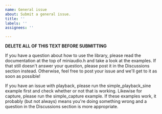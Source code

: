 ```yaml
---
name: General issue
about: Submit a general issue.
title: ''
labels: ''
assignees: ''

---
```


**DELETE ALL OF THIS TEXT BEFORE SUBMITTING**

If you have a question about how to use the library, please read the documentation at the top of miniaudio.h and take a look at the examples. If that still doesn't answer your question, please post it in the Discussions section instead. Otherwise, feel free to post your issue and we'll get to it as soon as possible!

If you have an issue with playback, please run the simple_playback_sine example first and check whether or not that is working. Likewise for capture, please run the simple_capture example. If these examples work, it probably (but not always) means you're doing something wrong and a question in the Discussions section is more appropriate.
